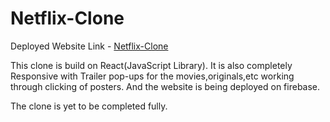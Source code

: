 # Netflix-Clone
Deployed Website Link - [Netflix-Clone](https://netflix-clone-react-a0dbe.web.app/)

This clone is build on React(JavaScript Library). It is also completely Responsive with Trailer pop-ups for the movies,originals,etc working through clicking of posters. And the website is being deployed on firebase.

The clone is yet to be completed fully.
